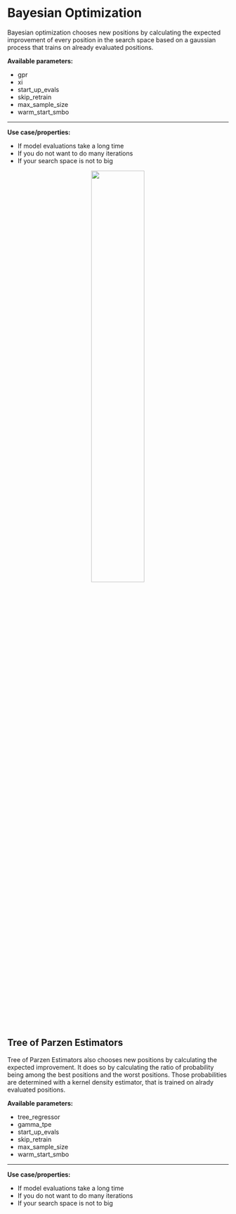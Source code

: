 # Bayesian Optimization
Bayesian optimization chooses new positions by calculating the expected improvement of every position in the search space based on a gaussian process that trains on already evaluated positions.

**Available parameters:**
- gpr
- xi
- start_up_evals
- skip_retrain
- max_sample_size
- warm_start_smbo

---

**Use case/properties:**
- If model evaluations take a long time
- If you do not want to do many iterations
- If your search space is not to big

<p align="center">
<img src="./plots/search_paths/Bayesian.png" width= 49%/>
</p>

<br>

## Tree of Parzen Estimators
Tree of Parzen Estimators also chooses new positions by calculating the expected improvement. It does so by calculating the ratio of probability being among the best positions and the worst positions. Those probabilities are determined with a kernel density estimator, that is trained on alrady evaluated positions.

**Available parameters:**
- tree_regressor
- gamma_tpe
- start_up_evals
- skip_retrain
- max_sample_size
- warm_start_smbo

---

**Use case/properties:**
- If model evaluations take a long time
- If you do not want to do many iterations
- If your search space is not to big

